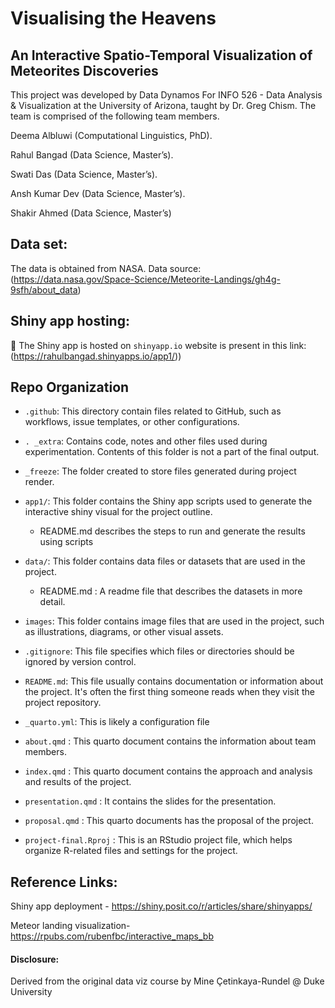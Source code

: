 # Visualising the Heavens

## An Interactive Spatio-Temporal Visualization of Meteorites Discoveries

This project was developed by Data Dynamos For INFO 526 - Data Analysis & Visualization at the University of Arizona, taught by Dr. Greg Chism. The team is comprised of the following team members.

Deema Albluwi (Computational Linguistics, PhD).

Rahul Bangad (Data Science, Master’s).

Swati Das (Data Science, Master’s).

Ansh Kumar Dev (Data Science, Master’s).

Shakir Ahmed (Data Science, Master’s)

## Data set:

The data is obtained from NASA. Data source: (https://data.nasa.gov/Space-Science/Meteorite-Landings/gh4g-9sfh/about_data)

## Shiny app hosting:

🔗 The Shiny app is hosted on `shinyapp.io` website is present in this link: (https://rahulbangad.shinyapps.io/app1/))

## Repo Organization

-   `.github`: This directory contain files related to GitHub, such as workflows, issue templates, or other configurations.

-   `. _extra`: Contains code, notes and other files used during experimentation. Contents of this folder is not a part of the final output.

-   `_freeze`: The folder created to store files generated during project render.

-   `app1/`: This folder contains the Shiny app scripts used to generate the interactive shiny visual for the project outline.

    -   README.md describes the steps to run and generate the results using scripts


-   `data/`: This folder contains data files or datasets that are used in the project.

    -   README.md : A readme file that describes the datasets in more detail.

-   `images`: This folder contains image files that are used in the project, such as illustrations, diagrams, or other visual assets.

-   `.gitignore`: This file specifies which files or directories should be ignored by version control.

-   `README.md`: This file usually contains documentation or information about the project. It's often the first thing someone reads when they visit the project repository.

-   `_quarto.yml`: This is likely a configuration file

-   `about.qmd` : This quarto document contains the information about team members.

-   `index.qmd` : This quarto document contains the approach and analysis and results of the project.

-   `presentation.qmd` : It contains the slides for the presentation.

-   `proposal.qmd` : This quarto documents has the proposal of the project.

-   `project-final.Rproj` : This is an RStudio project file, which helps organize R-related files and settings for the project.

## Reference Links:

Shiny app deployment - https://shiny.posit.co/r/articles/share/shinyapps/

Meteor landing visualization- https://rpubs.com/rubenfbc/interactive_maps_bb


#### Disclosure:
Derived from the original data viz course by Mine Çetinkaya-Rundel @ Duke University
